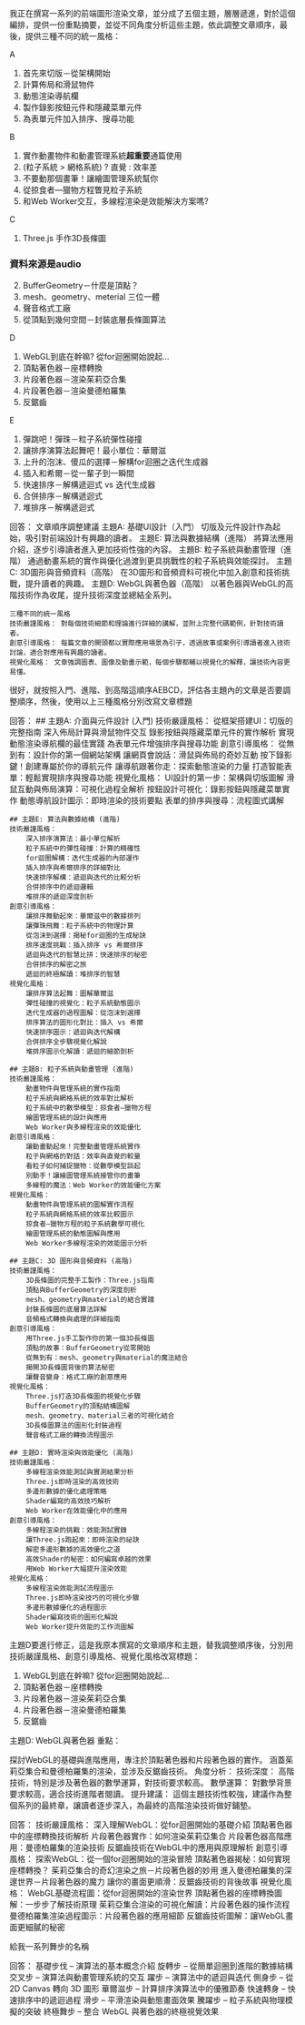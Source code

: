 我正在撰寫一系列的前端圖形渲染文章，並分成了五個主題，層層遞進，對於這個編排，提供一份重點摘要，並從不同角度分析這些主題，依此調整文章順序，最後，提供三種不同的統一風格：

A
1. 首先來切版－從架構開始
2. 計算佈局和滑鼠物件
3. 動態渲染導航欄
4. 製作錄影按鈕元件和隱藏菜單元件
5. 為表單元件加入排序、搜尋功能

B
1. 實作動畫物件和動畫管理系統**超重要**通篇使用
2. (粒子系統 > 網格系統) ? 直覺 : 效率差
3. 不要動那個畫筆！讓繪圖管理系統幫你
4. 從掠食者—獵物方程瞥見粒子系統
5. 和Web Worker交互，多線程渲染是效能解決方案嗎? 

C
1. Three.js 手作3D長條圖
### 資料來源是audio
2. BufferGeometry－什麼是頂點？
3. mesh、geometry、meterial 三位一體
4. 聲音格式工廠
4. 從頂點到幾何空間－封裝底層長條圖算法

D
1. WebGL到底在幹嘛? 從for迴圈開始說起...
2. 頂點著色器－座標轉換
3. 片段著色器－渲染茱莉亞合集
4. 片段著色器－渲染曼德柏羅集
5. 反鋸齒

E
1. 彈跳吧！彈珠－粒子系統彈性碰撞
2. 讓排序演算法起舞吧！最小單位：華爾滋
3. 上升的泡沫、傻瓜的選擇－解構for迴圈之迭代生成器
4. 插入和希爾－從一輩子到一瞬間
5. 快速排序－解構遞迴式 vs 迭代生成器
6. 合併排序－解構遞迴式
7. 堆排序－解構遞迴式

回答：
    文章順序調整建議
    主題A: 基礎UI設計（入門）
    切版及元件設計作為起始，吸引對前端設計有興趣的讀者。
    主題E: 算法與數據結構（進階）
    將算法應用介紹，逐步引導讀者進入更加技術性強的內容。
    主題B: 粒子系統與動畫管理（進階）
    通過動畫系統的實作與優化過渡到更具挑戰性的粒子系統與效能探討。
    主題C: 3D圖形與音頻資料（高階）
    在3D圖形和音頻資料可視化中加入創意和技術挑戰，提升讀者的興趣。
    主題D: WebGL與著色器（高階）
    以著色器與WebGL的高階技術作為收尾，提升技術深度並總結全系列。

    三種不同的統一風格
    技術嚴謹風格： 對每個技術細節和理論進行詳細的講解，並附上完整代碼範例，針對技術讀者。
    創意引導風格： 每篇文章的開頭都以實際應用場景為引子，透過故事或案例引導讀者進入技術討論，適合對應用有興趣的讀者。
    視覺化風格： 文章強調圖表、圖像及動畫示範，每個步驟都輔以視覺化的解釋，讓技術內容更易懂。

很好，就按照入門、進階、到高階這順序AEBCD，評估各主題內的文章是否要調整順序，然後，使用以上三種風格分別改寫文章標題

回答：
    ## 主題A: 介面與元件設計 (入門)
    技術嚴謹風格：
        從框架搭建UI：切版的完整指南
        深入佈局計算與滑鼠物件交互
        錄影按鈕與隱藏菜單元件的實作解析
        實現動態渲染導航欄的最佳實踐
        為表單元件增強排序與搜尋功能
    創意引導風格：
        從無到有：設計你的第一個網站架構
        讓網頁會說話：滑鼠與佈局的奇妙互動
        按下錄影鍵！創建專屬於你的導航元件
        讓導航跟著你走：探索動態渲染的力量
        打造智能表單：輕鬆實現排序與搜尋功能
    視覺化風格：
        UI設計的第一步：架構與切版圖解
        滑鼠互動與佈局演算：可視化過程全解析
        按鈕設計可視化：錄影按鈕與隱藏菜單實作
        動態導航設計圖示：即時渲染的技術要點
        表單的排序與搜尋：流程圖式講解

    ## 主題E: 算法與數據結構 (進階)
    技術嚴謹風格：
        深入排序演算法：最小單位解析
        粒子系統中的彈性碰撞：計算的精確性
        for迴圈解構：迭代生成器的內部運作
        插入排序與希爾排序的詳細對比
        快速排序解構：遞迴與迭代的比較分析
        合併排序中的遞迴邏輯
        堆排序的遞迴深度剖析
    創意引導風格：
        讓排序舞動起來：華爾滋中的數據排列
        讓彈珠飛舞：粒子系統中的物理計算
        從泡沫到選擇：揭秘for迴圈的生成秘訣
        排序速度挑戰：插入排序 vs 希爾排序
        遞迴與迭代的智慧比拼：快速排序的秘密
        合併排序的解密之旅
        遞迴的終極解讀：堆排序的智慧
    視覺化風格：
        讓排序算法起舞：圖解華爾滋
        彈性碰撞的視覺化：粒子系統動態圖示
        迭代生成器的過程圖解：從泡沫到選擇
        排序算法的圖形化對比：插入 vs 希爾
        快速排序圖示：遞迴與迭代解構
        合併排序全步驟視覺化解說
        堆排序圖示化解讀：遞迴的細節剖析

    ## 主題B: 粒子系統與動畫管理 (進階)
    技術嚴謹風格：
        動畫物件與管理系統的實作指南
        粒子系統與網格系統的效率對比解析
        粒子系統中的數學模型：掠食者—獵物方程
        繪圖管理系統的設計與應用
        Web Worker與多線程渲染的效能優化
    創意引導風格：
        讓動畫動起來！完整動畫管理系統實作
        粒子與網格的對話：效率與直覺的較量
        看粒子如何捕捉獵物：從數學模型談起
        別動手！讓繪圖管理系統接管你的畫筆
        多線程的魔法：Web Worker的效能優化方案
    視覺化風格：
        動畫物件與管理系統的圖解實作流程
        粒子系統與網格系統的效率比較圖示
        掠食者—獵物方程的粒子系統數學可視化
        繪圖管理系統的動態圖解與應用
        Web Worker多線程渲染的效能圖示分析

    ## 主題C: 3D 圖形與音頻資料 (高階)
    技術嚴謹風格：
        3D長條圖的完整手工製作：Three.js指南
        頂點與BufferGeometry的深度剖析
        mesh、geometry與material的結合實踐
        封裝長條圖的底層算法詳解
        音頻格式轉換與處理的詳細指南
    創意引導風格：
        用Three.js手工製作你的第一個3D長條圖
        頂點的故事：BufferGeometry從零開始
        從無到有：mesh、geometry與material的魔法結合
        揭開3D長條圖背後的算法秘密
        讓聲音變身：格式工廠的創意應用
    視覺化風格：
        Three.js打造3D長條圖的視覺化步驟
        BufferGeometry的頂點結構圖解
        mesh、geometry、material三者的可視化結合
        3D長條圖算法的圖形化封裝過程
        聲音格式工廠的轉換流程圖示

    ## 主題D: 實時渲染與效能優化 (高階)
    技術嚴謹風格：
        多線程渲染效能測試與實測結果分析
        Three.js即時渲染的高效技術
        多邊形數據的優化處理策略
        Shader編寫的高效技巧解析
        Web Worker在效能優化中的應用
    創意引導風格：
        多線程渲染的挑戰：效能測試實錄
        讓Three.js跑起來：即時渲染的祕訣
        解密多邊形數據的高效優化之道
        高效Shader的秘密：如何編寫卓越的效果
        用Web Worker大幅提升渲染效能
    視覺化風格：
        多線程渲染效能測試流程圖示
        Three.js即時渲染技巧的可視化步驟
        多邊形數據優化的過程圖示
        Shader編寫技術的圖形化解說
        Web Worker提升效能的工作流圖解

主題D要進行修正，這是我原本撰寫的文章順序和主題，替我調整順序後，分別用技術嚴謹風格、創意引導風格、視覺化風格改寫標題：

1. WebGL到底在幹嘛? 從for迴圈開始說起...
2. 頂點著色器－座標轉換
3. 片段著色器－渲染茱莉亞合集
4. 片段著色器－渲染曼德柏羅集
5. 反鋸齒

主題D: WebGL與著色器
重點：

探討WebGL的基礎與進階應用，專注於頂點著色器和片段著色器的實作。
涵蓋茱莉亞集合和曼德柏羅集的渲染，並涉及反鋸齒技術。 角度分析：
技術深度： 高階技術，特別是涉及著色器的數學運算，對技術要求較高。
數學運算： 對數學背景要求較高，適合技術進階者閱讀。
提升建議： 這個主題技術性較強，建議作為整個系列的最終章，讓讀者逐步深入，為最終的高階渲染技術做好鋪墊。

回答：
    技術嚴謹風格：
        深入理解WebGL：從for迴圈開始的基礎介紹
        頂點著色器中的座標轉換技術解析
        片段著色器實作：如何渲染茱莉亞集合
        片段著色器高階應用：曼德柏羅集的渲染技術
        反鋸齒技術在WebGL中的應用與原理解析
    創意引導風格：
        探索WebGL：從一個for迴圈開始的渲染冒險
        頂點著色器揭秘：如何實現座標轉換？
        茱莉亞集合的奇幻渲染之旅－片段著色器的妙用
        進入曼德柏羅集的深邃世界－片段著色器的魔力
        讓你的畫面更順滑：反鋸齒技術的背後故事
    視覺化風格：
        WebGL基礎流程圖：從for迴圈開始的渲染世界
        頂點著色器的座標轉換圖解：一步步了解技術原理
        茱莉亞集合渲染的可視化解讀：片段著色器的操作流程
        曼德柏羅集渲染過程圖示：片段著色器的應用細節
        反鋸齒技術圖解：讓WebGL畫面更細膩的秘密

給我一系列舞步的名稱

回答：
    基礎步伐 – 演算法的基本概念介紹
    旋轉步 – 從簡單迴圈到進階的數據結構
    交叉步 – 演算法與動畫管理系統的交互
    躍步 – 演算法中的遞迴與迭代
    側身步 – 從 2D Canvas 轉向 3D 圖形
    華爾滋步 – 計算排序演算法中的優雅節奏
    快速轉身 – 快速排序中的遞迴過程
    滑步 – 平滑渲染與動態畫面效果
    騰躍步 – 粒子系統與物理模擬的突破
    終極舞步 – 整合 WebGL 與著色器的終極視覺效果